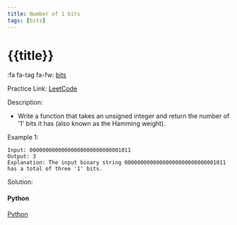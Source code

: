 ```yaml
---
title: Number of 1 bits
tags: [bits]
---
```


# {{title}}

:fa fa-tag fa-fw: [bits]({{tagspath}}/bits)

Practice Link: [LeetCode](https://leetcode.com/problems/number-of-1-bits/)

Description:

- Write a function that takes an unsigned integer and return the number of '1' bits it has (also known as the Hamming weight).

Example 1:

```text
Input: 00000000000000000000000000001011
Output: 3
Explanation: The input binary string 00000000000000000000000000001011 has a total of three '1' bits.
```

Solution:

<!-- tabs:start -->
#### **Python**

[Python](../pycode/binary/number-of-1-bits.py ':include :type=code')
<!-- tabs:end -->
